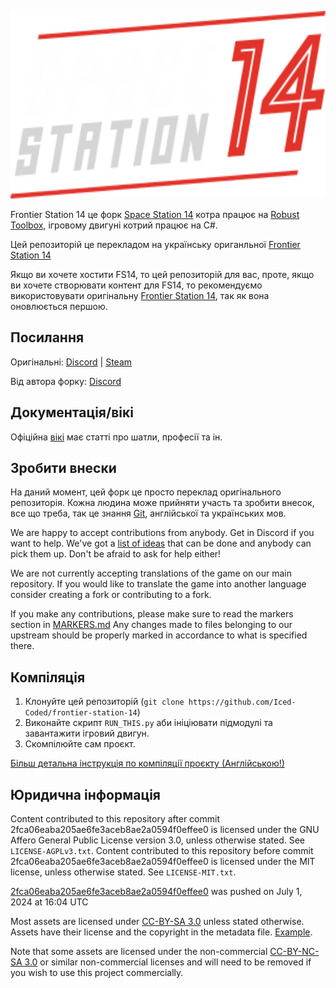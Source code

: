<p align="center"> <img alt="Frontier Station 14" width="880" height="300" src="https://github.com/new-frontiers-14/frontier-station-14/blob/30cdc70d8fcbf52f949337150bf42338ececbd80/Resources/Textures/Logo/logo.png?raw=true" /></p>

Frontier Station 14 це форк [Space Station 14](https://github.com/space-wizards/space-station-14) котра працює на [Robust Toolbox](https://github.com/space-wizards/RobustToolbox), ігровому двигуні котрий працює на С#.

Цей репозиторій це перекладом на українську ориганльної [Frontier Station 14](https://github.com/new-frontiers-14/frontier-station-14)

Якщо ви хочете хостити FS14, то цей репозиторій для вас, проте, якщо ви хочете створювати контент для FS14, то рекомендуємо використовувати оригінальну [Frontier Station 14](https://github.com/new-frontiers-14/frontier-station-14), так як вона оновлюється першою.

## Посилання

Оригінальні:
[Discord](https://discord.gg/tpuAT7d3zm/) | [Steam](https://store.steampowered.com/app/1255460/Space_Station_14/)

Від автора форку:
[Discord](https://discord.gg/tpuAT7d3zm/)

## Документація/вікі

Офіційна [вікі](https://frontierstation14.com/) має статті про шатли, професії та ін.

## Зробити внески

На даний момент, цей форк це просто переклад оригінального репозиторія. Кожна людина може прийняти участь та зробити внесок, все що треба, так це знання [Git](https://git-scm.com/), англійської та українських мов.

We are happy to accept contributions from anybody. Get in Discord if you want to help. We've got a [list of ideas](https://discord.com/channels/1123826877245694004/1127017858833068114) that can be done and anybody can pick them up. Don't be afraid to ask for help either!

We are not currently accepting translations of the game on our main repository. If you would like to translate the game into another language consider creating a fork or contributing to a fork.

If you make any contributions, please make sure to read the markers section in [MARKERS.md](https://github.com/new-frontiers-14/frontier-station-14/blob/master/MARKERS.md)
Any changes made to files belonging to our upstream should be properly marked in accordance to what is specified there.

## Компіляція

1. Клонуйте цей репозиторій (`git clone https://github.com/Iced-Coded/frontier-station-14`)
2. Виконайте скрипт `RUN_THIS.py` аби ініціювати підмодулі та завантажити ігровий двигун.
3. Скомпілюйте сам проєкт.

[Більш детальна інструкція по компіляції проєкту (Англійською!)](https://docs.spacestation14.com/en/general-development/setup.html)

## Юридична інформація

Content contributed to this repository after commit 2fca06eaba205ae6fe3aceb8ae2a0594f0effee0 is licensed under the GNU Affero General Public License version 3.0, unless otherwise stated. See `LICENSE-AGPLv3.txt`.
Content contributed to this repository before commit 2fca06eaba205ae6fe3aceb8ae2a0594f0effee0 is licensed under the MIT license, unless otherwise stated. See `LICENSE-MIT.txt`.

[2fca06eaba205ae6fe3aceb8ae2a0594f0effee0](https://github.com/new-frontiers-14/frontier-station-14/commit/2fca06eaba205ae6fe3aceb8ae2a0594f0effee0) was pushed on July 1, 2024 at 16:04 UTC

Most assets are licensed under [CC-BY-SA 3.0](https://creativecommons.org/licenses/by-sa/3.0/) unless stated otherwise. Assets have their license and the copyright in the metadata file. [Example](https://github.com/space-wizards/space-station-14/blob/master/Resources/Textures/Objects/Tools/crowbar.rsi/meta.json).

Note that some assets are licensed under the non-commercial [CC-BY-NC-SA 3.0](https://creativecommons.org/licenses/by-nc-sa/3.0/) or similar non-commercial licenses and will need to be removed if you wish to use this project commercially.
